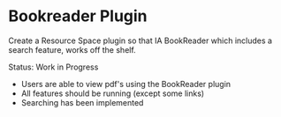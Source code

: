 # Bookreader Plugin

Create a Resource Space plugin so that IA BookReader which includes a search feature, works off the shelf.

Status: Work in Progress
- Users are able to view pdf's using the BookReader plugin
- All features should be running (except some links)
- Searching has been implemented
